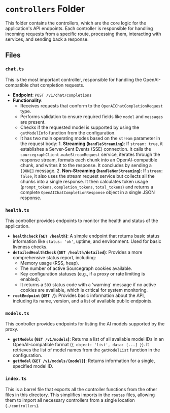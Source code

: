 # `controllers` Folder

This folder contains the controllers, which are the core logic for the application's API endpoints. Each controller is responsible for handling incoming requests from a specific route, processing them, interacting with services, and sending back a response.

## Files

### `chat.ts`

This is the most important controller, responsible for handling the OpenAI-compatible chat completion requests.

* **Endpoint**: `POST /v1/chat/completions`
* **Functionality**:
  * Receives requests that conform to the `OpenAIChatCompletionRequest` type.
  * Performs validation to ensure required fields like `model` and `messages` are present.
  * Checks if the requested model is supported by using the `getModelInfo` function from the configuration.
  * It has two main operating modes based on the `stream` parameter in the request body:
        1. **Streaming (`handleStreaming`)**: If `stream: true`, it establishes a Server-Sent Events (SSE) connection. It calls the `sourcegraphClient.makeStreamRequest` service, iterates through the response stream, formats each chunk into an OpenAI-compatible chunk, and writes it to the response. It concludes by sending a `[DONE]` message.
        2. **Non-Streaming (`handleNonStreaming`)**: If `stream: false`, it also uses the stream request service but collects all the chunks into a single response. It then calculates token usage (`prompt_tokens`, `completion_tokens`, `total_tokens`) and returns a complete `OpenAIChatCompletionResponse` object in a single JSON response.

### `health.ts`

This controller provides endpoints to monitor the health and status of the application.

* **`healthCheck` (`GET /health`)**: A simple endpoint that returns basic status information like `status: 'ok'`, uptime, and environment. Used for basic liveness checks.
* **`detailedHealthCheck` (`GET /health/detailed`)**: Provides a more comprehensive status report, including:
  * Memory usage (RSS, heap).
  * The number of active Sourcegraph cookies available.
  * Key configuration statuses (e.g., if a proxy or rate limiting is enabled).
  * It returns a `503` status code with a 'warning' message if no active cookies are available, which is critical for system monitoring.
* **`rootEndpoint` (`GET /`)**: Provides basic information about the API, including its name, version, and a list of available public endpoints.

### `models.ts`

This controller provides endpoints for listing the AI models supported by the proxy.

* **`getModels` (`GET /v1/models`)**: Returns a list of all available model IDs in an OpenAI-compatible format (`{ object: 'list', data: [...] }`). It retrieves the list of model names from the `getModelList` function in the configuration.
* **`getModel` (`GET /v1/models/{model}`)**: Returns information for a single, specified model ID.

### `index.ts`

This is a barrel file that exports all the controller functions from the other files in this directory. This simplifies imports in the `routes` files, allowing them to import all necessary controllers from a single location (`./controllers`).
